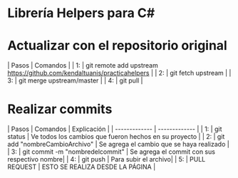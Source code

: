 # Librería Helpers para C#

# Actualizar con el repositorio original 
| Pasos | Comandos | 
| 1: | git remote add upstream https://github.com/kendaltuanis/practicahelpers |
| 2: | git fetch upstream |
| 3: | git merge upstream/master |
| 4: | git pull |

# Realizar commits
| Pasos  | Comandos | Explicación | 
| ------------- | ------------- |
| 1: | git status | Ve todos los cambios que fueron hechos en su proyecto |
| 2: | git add "nombreCambioArchivo" | Se agrega el cambio que se haya realizado |
| 3: | git commit -m "nombredelcommit" | Se agrega el commit con sus respectivo nombre|
| 4: | git push | Para subir el archivo|
| 5: | PULL REQUEST | ESTO SE REALIZA DESDE LA PÁGINA |








